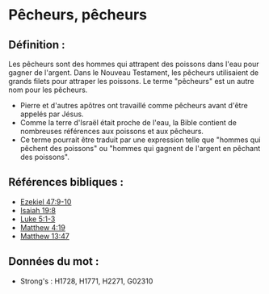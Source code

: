 # Pêcheurs, pêcheurs

## Définition :

Les pêcheurs sont des hommes qui attrapent des poissons dans l'eau pour gagner de l'argent. Dans le Nouveau Testament, les pêcheurs utilisaient de grands filets pour attraper les poissons. Le terme "pêcheurs" est un autre nom pour les pêcheurs.

* Pierre et d'autres apôtres ont travaillé comme pêcheurs avant d'être appelés par Jésus.
* Comme la terre d'Israël était proche de l'eau, la Bible contient de nombreuses références aux poissons et aux pêcheurs.
* Ce terme pourrait être traduit par une expression telle que "hommes qui pêchent des poissons" ou "hommes qui gagnent de l'argent en pêchant des poissons".

## Références bibliques :

* [Ezekiel 47:9-10](rc://en/tn/help/ezk/47/09)
* [Isaiah 19:8](rc://en/tn/help/isa/19/08)
* [Luke 5:1-3](rc://en/tn/help/luk/05/01)
* [Matthew 4:19](rc://en/tn/help/mat/04/19)
* [Matthew 13:47](rc://en/tn/help/mat/13/47)

## Données du mot :

* Strong's : H1728, H1771, H2271, G02310
